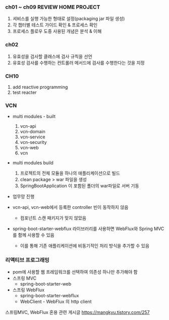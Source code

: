 ### ch01 ~ ch09 REVIEW HOME PROJECT 
1. 셔비스를 실행 가능한 형태로 설정(packaging jar 파일 생성)
1. 각 챕터별 테스트 가이드 확인 & 프로세스 확인
1. 프로세스 플로우 도중 사용된 개념은 분석 & 이해

### ch02
1. 유효성을 검사할 클래스에 검사 규칙을 선언
1. 유효성 검사를 수행하는 컨트롤러 메서드에 검사를 수행한다는 것을 지정

### CH10
1. add reactive programming 
1. test reacter 

### VCN
* multi modules - built
	1. vcn-api
	1. vcn-domain	
	1. vcn-service
	1. vcn-security
	1. vcn-web
	1. vcn
* multi modules build
	1. 프로젝트의 전체 모듈을 하나의 애플리케이션으로 빌드
	1. clean package > war 파일을 생성
	1. SpringBootApplication 이 포함된 폴더의 war파일로 서버 기동 
* 업무망 진행

* vcn-api, vcn-web에서 등록한 controller 빈이 동작하지 않음 
	* 컴포넌트 스캔 패키지가 맞지 않았음
* spring-boot-starter-webflux 라이브러리를 사용하면 WebFlux와 Spring MVC를 함께 사용할 수 있음 
	* 이를 통해 기존 애플리케이션에 비동기적인 처리 방식을 추가할 수 있음 

### 리액티브 프로그래밍
* pom에 사용할 웹 프레임워크를 선택하여 의존성 하나만 추가해야 함 
* 스프링 MVC 
	* spring-boot-starter-web
* 스프링 WebFlux
	* spring-boot-starter-webflux
    * WebClient - WebFlux 의 http client 



스프링MVC, WebFlux 혼용 관련 게시글 
https://mangkyu.tistory.com/257

